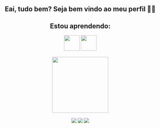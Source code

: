 ### 
<div align="center">
<h2>Eai, tudo bem? Seja bem vindo ao meu perfil 🤖🤖</h2>
</div>
<div align="center"> <h2> Estou aprendendo: </h2>
  
  <img height="50em" src="https://cdn.jsdelivr.net/gh/devicons/devicon/icons/html5/html5-original.svg" />
  <img width="50em" height="50em" src="https://cdn.jsdelivr.net/gh/devicons/devicon/icons/php/php-plain.svg" />
          
          
</div>  <br>
      
<div align="center">
  <img height="180em" src="https://github-readme-stats.vercel.app/api?username=arielpereeira&show_icons=true&theme=dark&include_all_commits=true&count_private=true"/>
  
          

  
</div> <br>
<div align="center">
  <a href="https://instagram.com/ariel_pereeira" target="_blank"><img src="https://img.shields.io/badge/-Instagram-%23E4405F?style=for-the-badge&logo=instagram&logoColor=white" target="_blank"></a>
  <a href = "mailto:projetosariel@gmail.com"><img src="https://img.shields.io/badge/-Gmail-%23333?style=for-the-badge&logo=gmail&logoColor=white" target="_blank"></a>
  <a href="https://www.linkedin.com/in/" target="https://www.linkedin.com/in/ariel-pereira-25b350233/"><img src="https://img.shields.io/badge/-LinkedIn-%230077B5?style=for-the-badge&logo=linkedin&logoColor=white" target="_blank"></a> 
</div>  
